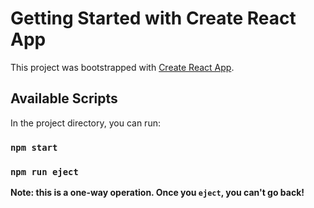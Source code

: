 # Getting Started with Create React App

This project was bootstrapped with [Create React App](https://github.com/facebook/create-react-app).

## Available Scripts

In the project directory, you can run:

### `npm start`

### `npm run eject`

**Note: this is a one-way operation. Once you `eject`, you can't go back!**
